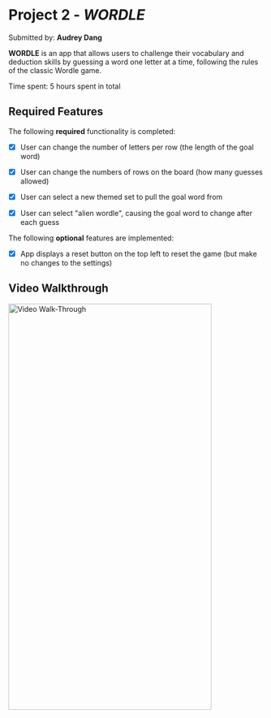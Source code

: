 # Project 2 - *WORDLE*

Submitted by: **Audrey Dang**

**WORDLE** is an app that allows users to challenge their vocabulary and deduction skills by guessing a word one letter at a time, following the rules of the classic Wordle game.

Time spent: 5 hours spent in total

## Required Features

The following **required** functionality is completed:

- [x] User can change the number of letters per row (the length of the goal word)
- [x] User can change the numbers of rows on the board (how many guesses allowed)
- [x] User can select a new themed set to pull the goal word from
- [x] User can select "alien wordle", causing the goal word to change after each guess


The following **optional** features are implemented:

- [x] App displays a reset button on the top left to reset the game (but make no changes to the settings)

## Video Walkthrough

<img src="https://i.imgur.com/Sg0Dh2j.gif" width="400" height="800" alt="Video Walk-Through">

